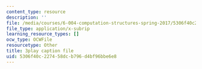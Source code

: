 ```yaml
---
content_type: resource
description: ''
file: /media/courses/6-004-computation-structures-spring-2017/5306f40c227458dcb796d4bf96bbe6e8_AlT3zLxcHmw.vtt
file_type: application/x-subrip
learning_resource_types: []
ocw_type: OCWFile
resourcetype: Other
title: 3play caption file
uid: 5306f40c-2274-58dc-b796-d4bf96bbe6e8
---
```

